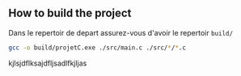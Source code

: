 ## How to build the project

Dans le repertoir de depart assurez-vous d'avoir le repertoir `build/`

```bash
gcc -o build/projetC.exe ./src/main.c ./src/*/*.c


```

kjlsjdflksajdfljsadlfkjljas
